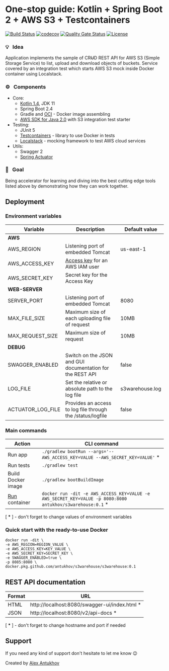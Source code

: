 # One-stop guide: Kotlin + Spring Boot 2 + AWS S3 + Testcontainers

[![Build Status](https://travis-ci.org/antukhov/s3warehouse.svg?branch=master)](https://travis-ci.org/antukhov/s3warehouse)
[![codecov](https://codecov.io/gh/antukhov/s3warehouse/branch/master/graph/badge.svg?token=FAH13GXHFN)](https://codecov.io/gh/antukhov/s3warehouse)
[![Quality Gate Status](https://sonarcloud.io/api/project_badges/measure?project=antukhov_s3warehouse&metric=alert_status)](https://sonarcloud.io/dashboard?id=antukhov_s3warehouse)
[![License](https://img.shields.io/badge/License-Apache%202.0-blue.svg)](https://opensource.org/licenses/Apache-2.0)
  
### :bulb: &nbsp; Idea

Application implements the sample of CR~~U~~D REST API for AWS S3 (Simple Storage Service) to list, upload and download objects of buckets. Service covered by an integration test which starts AWS S3 mock inside Docker container using Localstack.   

### :gear: &nbsp; Components
* Core: 
  * [Kotlin 1.4](https://kotlinlang.org/docs/reference/whatsnew14.html), JDK 11
  * Spring Boot 2.4  
  * Gradle and [OCI](https://docs.spring.io/spring-boot/docs/current/gradle-plugin/reference/html/#build-image) - Docker image assembling  
  * [AWS SDK for Java 2.0](https://docs.aws.amazon.com/sdk-for-java/v2/developer-guide/welcome.html) with S3 integration test starter  
* Testing:
  * JUnit 5
  * [Testcontainers](https://www.testcontainers.org/modules/localstack/) - library to use Docker in tests
  * [Localstack](https://github.com/localstack/localstack) - mocking framework to test AWS cloud services
* Utils:
  * Swagger 2  
  * [Spring Actuator](https://docs.spring.io/spring-boot/docs/current/reference/html/production-ready-features.html)
  
### :briefcase: &nbsp; Goal
  
Being accelerator for learning and diving into the best cutting edge tools listed above by demonstrating how they can work together.  
  
## Deployment

### Environment variables

| Variable | Description | Default value |
|---|---|---|
| **AWS** | | |
| AWS_REGION | Listening port of embedded Tomcat | us-east-1 |
| AWS_ACCESS_KEY | [Access key](https://docs.aws.amazon.com/IAM/latest/UserGuide/id_credentials_access-keys.html) for an AWS IAM user |  |
| AWS_SECRET_KEY | Secret key for the Access Key |  |
| **WEB-SERVER** | | |
| SERVER_PORT | Listening port of embedded Tomcat | 8080 |
| MAX_FILE_SIZE | Maximum size of each uploading file of request | 10MB |
| MAX_REQUEST_SIZE | Maximum size of request | 10MB |
| **DEBUG** | | |
| SWAGGER_ENABLED | Switch on the JSON and GUI documentation for the REST API | false |
| LOG_FILE | Set the relative or absolute path to the log file | s3warehouse.log |
| ACTUATOR_LOG_FILE | Provides an access to log file through the /status/logfile | false |

### Main commands
  
| Action | CLI command |
|---|---|
| Run app | ```./gradlew bootRun --args='--AWS_ACCESS_KEY=VALUE --AWS_SECRET_KEY=VALUE'``` * |
| Run tests | ```./gradlew test```  |
| Build Docker image | ```./gradlew bootBuildImage``` |
| [Run](https://docs.docker.com/engine/reference/commandline/run/) container | ```docker run -dit -e AWS_ACCESS_KEY=VALUE -e AWS_SECRET_KEY=VALUE -p 8080:8080 antukhov/s3warehouse:0.1``` * |

[ **&ast;** ] - don't forget to change values of environment variables

### Quick start with the ready-to-use Docker

```
docker run -dit \
-e AWS_REGION=REGION_VALUE \
-e AWS_ACCESS_KEY=KEY_VALUE \
-e AWS_SECRET_KEY=SECRET_KEY \
-e SWAGGER_ENABLED=true \
-p 8085:8080 \
docker.pkg.github.com/antukhov/s3warehouse/s3warehouse:0.1
```

## REST API documentation

| Format | URL |
|---|---|
| HTML | http://localhost:8080/swagger-ui/index.html * |
| JSON | http://localhost:8080/v2/api-docs * |

[ **&ast;** ] - don't forget to change hostname and port if needed

## Support

If you need any kind of support don't hesitate to let me know :wink:
  
Created by [Alex Antukhov](https://www.linkedin.com/in/antukhov/) 